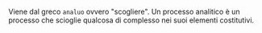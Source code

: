Viene dal greco `analuo` ovvero "scogliere".
Un processo analitico è un processo che scioglie qualcosa di complesso nei suoi elementi costitutivi.